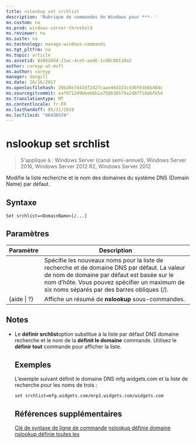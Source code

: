 ```yaml
---
title: nslookup set srchlist
description: 'Rubrique de commandes de Windows pour ***- '
ms.custom: na
ms.prod: windows-server-threshold
ms.reviewer: na
ms.suite: na
ms.technology: manage-windows-commands
ms.tgt_pltfrm: na
ms.topic: article
ms.assetid: 8486266d-22ac-4ce5-aad6-1cd0c08110a2
author: coreyp-at-msft
ms.author: coreyp
manager: dongill
ms.date: 10/16/2017
ms.openlocfilehash: 39b28e7d43df2427caae46d323cd30f03b6b484c
ms.sourcegitcommit: eaf071249b6eb6b1a758b38579a2d87710abfb54
ms.translationtype: MT
ms.contentlocale: fr-FR
ms.lasthandoff: 05/31/2019
ms.locfileid: "66436574"
---
```

# <a name="nslookup-set-srchlist"></a>nslookup set srchlist

>S'applique à : Windows Server (canal semi-annuel), Windows Server 2016, Windows Server 2012 R2, Windows Server 2012

Modifie la liste recherche et le nom des domaines du système DNS (Domain Name) par défaut.

## <a name="syntax"></a>Syntaxe
```
Set srchlist=<DomainName>[/...]
```
## <a name="parameters"></a>Paramètres

|    Paramètre    |                                                                                        Description                                                                                        |
|-----------------|-------------------------------------------------------------------------------------------------------------------------------------------------------------------------------------------|
|  <DomainName>   | Spécifie les nouveaux noms pour la liste de recherche et de domaine DNS par défaut. La valeur de nom de domaine par défaut est basée sur le nom d’hôte. Vous pouvez spécifier un maximum de six noms séparés par des barres obliques (/). |
| {aide &#124; ?} |                                                                   Affiche un résumé de **nslookup** sous-commandes.                                                                   |

## <a name="remarks"></a>Notes
- Le **définir srchlist**option substitue à la liste par défaut DNS domaine recherche et le nom de la **définit le domaine** commande. Utilisez le **définir tout** commande pour afficher la liste.
  ## <a name="BKMK_examples"></a>Exemples
  L’exemple suivant définit le domaine DNS mfg.widgets.com et la liste de recherche pour les noms de trois :
  ```
  set srchlist=mfg.widgets.com/mrp2.widgets.com/widgets.com
  ```
  ## <a name="additional-references"></a>Références supplémentaires
  [Clé de syntaxe de ligne de commande](command-line-syntax-key.md)
  [nslookup définie domaine](nslookup-set-domain.md)
  [nslookup définie toutes les](nslookup-set-all.md)
